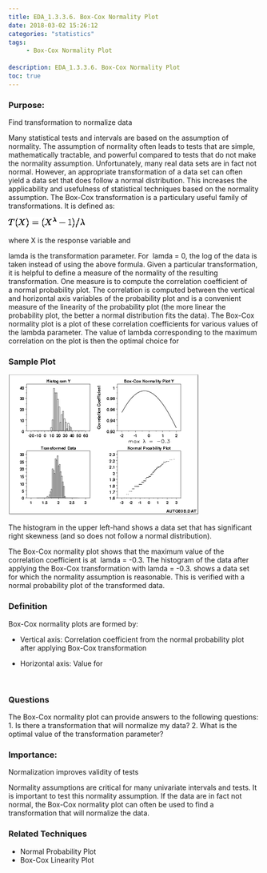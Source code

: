 ```yaml
---
title: EDA_1.3.3.6. Box-Cox Normality Plot
date: 2018-03-02 15:26:12
categories: "statistics"
tags:
     - Box-Cox Normality Plot

description: EDA_1.3.3.6. Box-Cox Normality Plot
toc: true
---
```

### Purpose: 
Find transformation to normalize data

Many statistical tests and intervals are based on the assumption of normality. The assumption of normality often leads to tests that are simple, mathematically tractable, and powerful compared to tests that do not make the normality assumption. Unfortunately, many real data sets are in fact not normal. However, an appropriate transformation of a data set can often yield a data set that does follow a normal distribution. This increases the applicability and usefulness of statistical techniques based on the normality assumption.
The Box-Cox transformation is a particulary useful family of transformations. It is defined as:

![](assets/EDA/boxcoxeq.gif)

where X is the response variable and 

lamda is the transformation parameter. For 
lamda = 0, the log of the data is taken instead of using the above formula.
Given a particular transformation, it is helpful to define a measure of the normality of the resulting transformation. One measure is to compute the correlation coefficient of a normal probability plot. The correlation is computed between the vertical and horizontal axis variables of the probability plot and is a convenient measure of the linearity of the probability plot (the more linear the probability plot, the better a normal distribution fits the data).
The Box-Cox normality plot is a plot of these correlation coefficients for various values of the lambda parameter. The value of lambda corresponding to the maximum correlation on the plot is then the optimal choice for 

### Sample Plot

![](assets/EDA/boxcox.gif)

The histogram in the upper left-hand shows a data set that has significant right skewness (and so does not follow a normal distribution).

The Box-Cox normality plot shows that the maximum value of the correlation coefficient is at 
lamda = -0.3.
The histogram of the data after applying the Box-Cox transformation with lamda = -0.3. shows a data set for which the normality assumption is reasonable. This is verified with a normal probability plot of the transformed data.

### Definition
Box-Cox normality plots are formed by:
* Vertical axis: Correlation coefficient from the normal probability plot after applying Box-Cox transformation
* Horizontal axis: Value for 

	 
### Questions
The Box-Cox normality plot can provide answers to the following questions:
	1. Is there a transformation that will normalize my data?
	2. What is the optimal value of the transformation parameter?

### Importance: 
Normalization improves validity of tests

Normality assumptions are critical for many univariate intervals and tests. It is important to test this normality assumption. If the data are in fact not normal, the Box-Cox normality plot can often be used to find a transformation that will normalize the data.

### Related Techniques
* Normal Probability Plot 
* Box-Cox Linearity Plot
